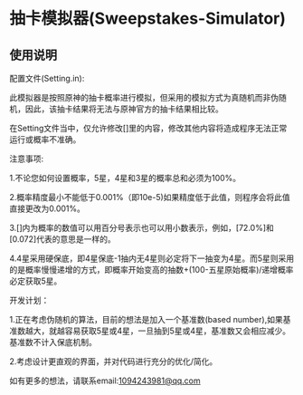 # 抽卡模拟器(Sweepstakes-Simulator)

## 使用说明

配置文件(Setting.in):

此模拟器是按照原神的抽卡概率进行模拟，但采用的模拟方式为真随机而非伪随机，因此，该抽卡结果将无法与原神官方的抽卡结果相比较。

在Setting文件当中，仅允许修改[]里的内容，修改其他内容将造成程序无法正常运行或概率不准确。

注意事项:

1.不论您如何设置概率，5星，4星和3星的概率总和必须为100%。

2.概率精度最小不能低于0.001%（即10e-5)如果精度低于此值，则程序会将此值直接更改为0.001%。

3.[]内为概率的数值可以用百分号表示也可以用小数表示，例如，[72.0%]和[0.072]代表的意思是一样的。

4.4星采用硬保底，即4星保底-1抽内无4星则必定将下一抽变为4星。而5星则采用的是概率慢慢递增的方式，即概率开始变高的抽数+(100-五星原始概率)/递增概率必定获取5星。

开发计划：

1.正在考虑伪随机的算法，目前的想法是加入一个基准数(based number),如果基准数越大，就越容易获取5星或4星，一旦抽到5星或4星，基准数又会相应减少。基准数不计入保底机制。

2.考虑设计更直观的界面，并对代码进行充分的优化/简化。

如有更多的想法，请联系email:1094243981@qq.com
